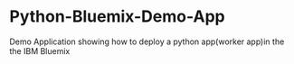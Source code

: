 # Python-Bluemix-Demo-App
Demo Application showing how to deploy a python app(worker app)in the the IBM Bluemix 
